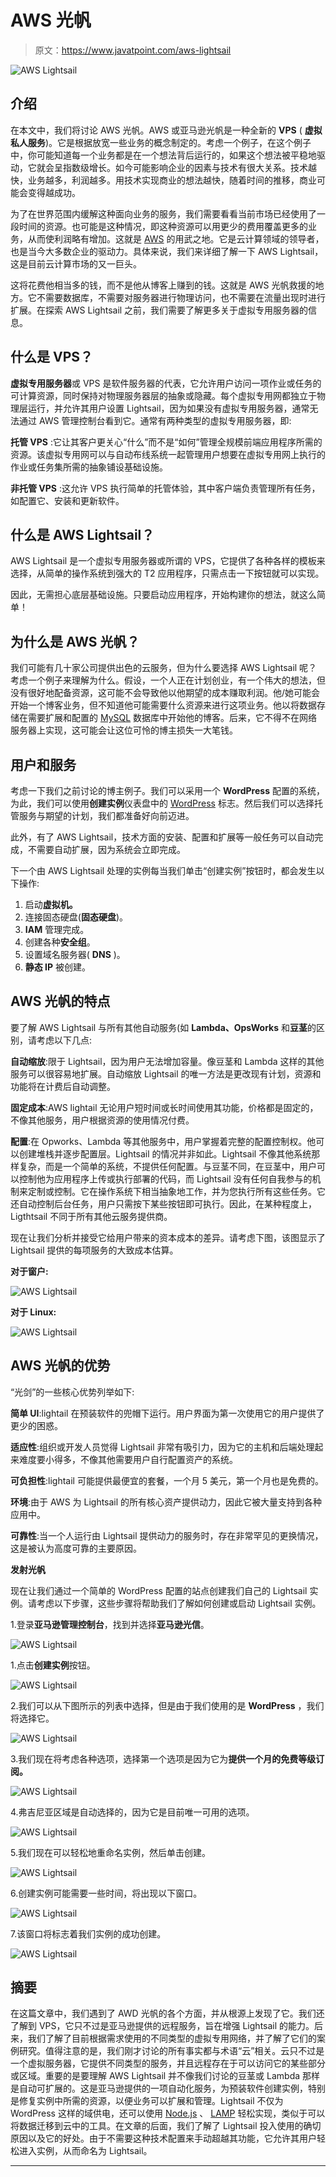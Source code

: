 # AWS 光帆

> 原文：<https://www.javatpoint.com/aws-lightsail>

![AWS Lightsail](img/d7d06d9c4cb6c7e84e8293e4283a3983.png)

## 介绍

在本文中，我们将讨论 AWS 光帆。AWS 或亚马逊光帆是一种全新的 **VPS** ( **虚拟私人服务**)。它是根据放宽一些业务的概念制定的。考虑一个例子，在这个例子中，你可能知道每一个业务都是在一个想法背后运行的，如果这个想法被平稳地驱动，它就会呈指数级增长。如今可能影响企业的因素与技术有很大关系。技术越快，业务越多，利润越多。用技术实现商业的想法越快，随着时间的推移，商业可能会变得越成功。

为了在世界范围内缓解这种面向业务的服务，我们需要看看当前市场已经使用了一段时间的资源。也可能是这种情况，即这种资源可以用更少的费用覆盖更多的业务，从而使利润略有增加。这就是 [AWS](https://www.javatpoint.com/aws-tutorial) 的用武之地。它是云计算领域的领导者，也是当今大多数企业的驱动力。具体来说，我们来详细了解一下 AWS Lightsail，这是目前云计算市场的又一巨头。

这将花费他相当多的钱，而不是他从博客上赚到的钱。这就是 AWS 光帆救援的地方。它不需要数据库，不需要对服务器进行物理访问，也不需要在流量出现时进行扩展。在探索 AWS Lightsail 之前，我们需要了解更多关于虚拟专用服务器的信息。

## 什么是 VPS？

**虚拟专用服务器**或 VPS 是软件服务器的代表，它允许用户访问一项作业或任务的可计算资源，同时保持对物理服务器层的抽象或隐藏。每个虚拟专用网都独立于物理层运行，并允许其用户设置 Lightsail，因为如果没有虚拟专用服务器，通常无法通过 AWS 管理控制台看到它。通常有两种类型的虚拟专用服务器，即:

**托管 VPS** :它让其客户更关心“什么”而不是“如何”管理全规模前端应用程序所需的资源。该虚拟专用网可以与自动布线系统一起管理用户想要在虚拟专用网上执行的作业或任务集所需的抽象铺设基础设施。

**非托管 VPS** :这允许 VPS 执行简单的托管体验，其中客户端负责管理所有任务，如配置它、安装和更新软件。

## 什么是 AWS Lightsail？

AWS Lightsail 是一个虚拟专用服务器或所谓的 VPS，它提供了各种各样的模板来选择，从简单的操作系统到强大的 T2 应用程序，只需点击一下按钮就可以实现。

因此，无需担心底层基础设施。只要启动应用程序，开始构建你的想法，就这么简单！

## 为什么是 AWS 光帆？

我们可能有几十家公司提供出色的云服务，但为什么要选择 AWS Lightsail 呢？考虑一个例子来理解为什么。假设，一个人正在计划创业，有一个伟大的想法，但没有很好地配备资源，这可能不会导致他以他期望的成本赚取利润。他/她可能会开始一个博客业务，但不知道他可能需要什么资源来进行这项业务。他以将数据存储在需要扩展和配置的 [MySQL](https://www.javatpoint.com/mysql-tutorial) 数据库中开始他的博客。后来，它不得不在网络服务器上实现，这可能会让这位可怜的博主损失一大笔钱。

## 用户和服务

考虑一下我们之前讨论的博主例子。我们可以采用一个 **WordPress** 配置的系统，为此，我们可以使用**创建实例**仪表盘中的 [WordPress](https://www.javatpoint.com/wordpress-tutorial) 标志。然后我们可以选择托管服务与期望的计划，我们都准备好向前迈进。

此外，有了 AWS Lightsail，技术方面的安装、配置和扩展等一般任务可以自动完成，不需要自动扩展，因为系统会立即完成。

下一个由 AWS Lightsail 处理的实例每当我们单击“创建实例”按钮时，都会发生以下操作:

1.  启动**虚拟机。**
2.  连接固态硬盘(**固态硬盘**)。
3.  **IAM** 管理完成。
4.  创建各种**安全组**。
5.  设置域名服务器( **DNS** )。
6.  **静态 IP** 被创建。

## AWS 光帆的特点

要了解 AWS Lightsail 与所有其他自动服务(如 **Lambda、OpsWorks** 和**豆茎**的区别，请考虑以下几点:

**自动缩放**:限于 Lightsail，因为用户无法增加容量。像豆茎和 Lambda 这样的其他服务可以很容易地扩展。自动缩放 Lightsail 的唯一方法是更改现有计划，资源和功能将在计费后自动调整。

**固定成本**:AWS lightail 无论用户短时间或长时间使用其功能，价格都是固定的，不像其他服务，用户根据资源的使用情况付费。

**配置**:在 Opworks、Lambda 等其他服务中，用户掌握着完整的配置控制权。他可以创建堆栈并逐步配置层。Lightsail 的情况并非如此。Lightsail 不像其他系统那样复杂，而是一个简单的系统，不提供任何配置。与豆茎不同，在豆茎中，用户可以控制他为应用程序上传或执行部署的代码，而 Lightsail 没有任何自我参与的机制来定制或控制。它在操作系统下相当抽象地工作，并为您执行所有这些任务。它还自动控制后台任务，用户只需按下某些按钮即可执行。因此，在某种程度上，Ligthtsail 不同于所有其他云服务提供商。

现在让我们分析并接受它给用户带来的资本成本的差异。请考虑下图，该图显示了 Lightsail 提供的每项服务的大致成本估算。

**对于窗户:**

![AWS Lightsail](img/19ad35ee1f6490f2c6ec7fe289626975.png)

**对于 Linux:**

![AWS Lightsail](img/3a8211774301bddb4186f001265fda7f.png)

## AWS 光帆的优势

“光剑”的一些核心优势列举如下:

**简单 UI**:lightail 在预装软件的兜帽下运行。用户界面为第一次使用它的用户提供了更少的困惑。

**适应性**:组织或开发人员觉得 Lightsail 非常有吸引力，因为它的主机和后端处理起来难度要小得多，不像其他需要用户自行配置资产的系统。

**可负担性**:lightail 可能提供最便宜的套餐，一个月 5 美元，第一个月也是免费的。

**环境**:由于 AWS 为 Lightsail 的所有核心资产提供动力，因此它被大量支持到各种应用中。

**可靠性**:当一个人运行由 Lightsail 提供动力的服务时，存在非常罕见的更换情况，这是被认为高度可靠的主要原因。

**发射光帆**

现在让我们通过一个简单的 WordPress 配置的站点创建我们自己的 Lightsail 实例。请考虑以下步骤，这些步骤将帮助我们了解如何创建或启动 Lightsail 实例。

1.登录**亚马逊管理控制台**，找到并选择**亚马逊光信**。

![AWS Lightsail](img/e9f32155f186aa2dbaecbbfe9c641228.png)

1.点击**创建实例**按钮。

![AWS Lightsail](img/16575e2f8fb6d96a65aeb060a6528997.png)

2.我们可以从下图所示的列表中选择，但是由于我们使用的是 **WordPress** ，我们将选择它。

![AWS Lightsail](img/0d7bfdf9e99d08513a5d6bbe57584e5f.png)

3.我们现在将考虑各种选项，选择第一个选项是因为它为**提供一个月的免费等级订阅。**

![AWS Lightsail](img/2698294738e5fee0ae6df9b17088e30e.png)

4.弗吉尼亚区域是自动选择的，因为它是目前唯一可用的选项。

![AWS Lightsail](img/3ef7b784835c099479d314178ffde009.png)

5.我们现在可以轻松地重命名实例，然后单击创建。

![AWS Lightsail](img/c6e0458eb2532c2adaf31517220582b5.png)

6.创建实例可能需要一些时间，将出现以下窗口。

![AWS Lightsail](img/376c42790d3243144664fa1ce4db67d4.png)

7.该窗口将标志着我们实例的成功创建。

![AWS Lightsail](img/3c1c54114b053ae162ec58002185de1f.png)

## 摘要

在这篇文章中，我们遇到了 AWD 光帆的各个方面，并从根源上发现了它。我们还了解到 VPS，它只不过是亚马逊提供的远程服务，旨在增强 Lightsail 的能力。后来，我们了解了目前根据需求使用的不同类型的虚拟专用网络，并了解了它们的案例研究。值得注意的是，我们刚才讨论的所有事实都与术语“云”相关。云只不过是一个虚拟服务器，它提供不同类型的服务，并且远程存在于可以访问它的某些部分或区域。重要的是要理解 AWS Lightsail 并不像我们讨论的豆茎或 Lambda 那样是自动可扩展的。这是亚马逊提供的一项自动化服务，为预装软件创建实例，特别是修复实例中所需的资源，以便业务可以扩展和管理。Lightsail 不仅为 WordPress 这样的域供电，还可以使用 [Node.js](https://www.javatpoint.com/nodejs-tutorial) 、 [LAMP](https://www.javatpoint.com/what-is-lamp) 轻松实现，类似于可以将数据迁移到云中的工具。在文章的后面，我们了解了 Lightsail 投入使用的确切原因以及它的好处。由于不需要这种技术配置来手动超越其功能，它允许其用户轻松进入实例，从而命名为 Lightsail。

* * *